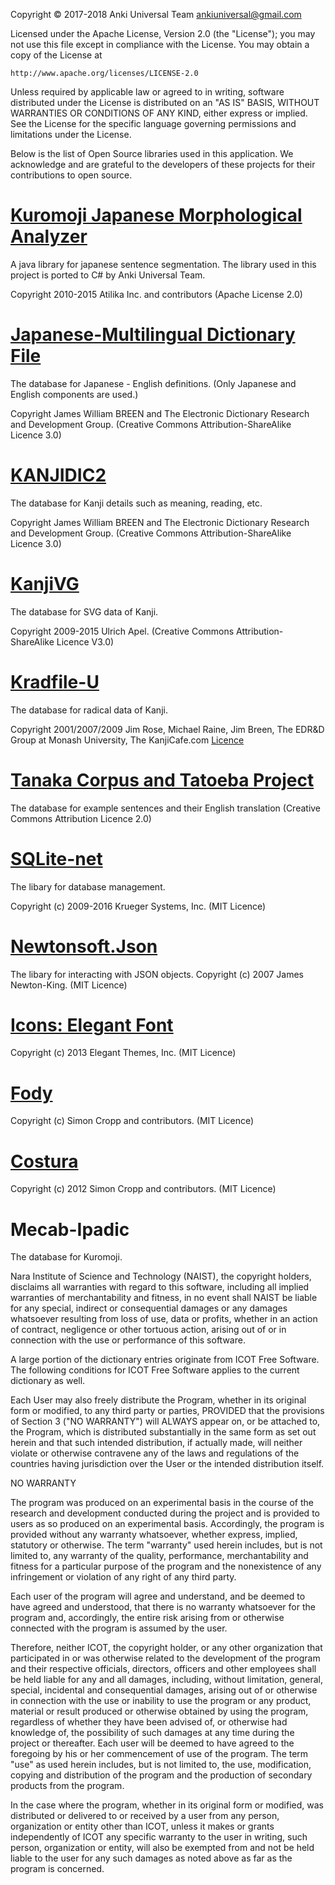 
Copyright © 2017-2018 Anki Universal Team <ankiuniversal@gmail.com>

Licensed under the Apache License, Version 2.0 (the "License");
you may not use this file except in compliance with the License.
You may obtain a copy of the License at

    http://www.apache.org/licenses/LICENSE-2.0

Unless required by applicable law or agreed to in writing, software
distributed under the License is distributed on an "AS IS" BASIS,
WITHOUT WARRANTIES OR CONDITIONS OF ANY KIND, either express or implied.
See the License for the specific language governing permissions and
 limitations under the License.
 
Below is the list of Open Source libraries used in this application. We acknowledge and are grateful to the developers of these projects for their contributions to open source.

# [Kuromoji Japanese Morphological Analyzer](https://github.com/atilika/kuromoji)
A java library for japanese sentence segmentation. The library used in this project is ported to C# by Anki Universal Team.
                        
Copyright 2010-2015 Atilika Inc. and contributors (Apache License 2.0)

# [Japanese-Multilingual Dictionary File](http://www.edrdg.org/jmdict/j_jmdict.html)
The database for Japanese - English definitions. (Only Japanese and English components are used.)

Copyright James William BREEN and The Electronic Dictionary Research and Development Group. (Creative Commons Attribution-ShareAlike Licence 3.0)

# [KANJIDIC2](http://www.csse.monash.edu.au/~jwb/kanjidic.html)
The database for Kanji details such as meaning, reading, etc.

Copyright James William BREEN and The Electronic Dictionary Research and Development Group. (Creative Commons Attribution-ShareAlike Licence 3.0)

# [KanjiVG](http://kanjivg.tagaini.net/index.html)
The database for SVG data of Kanji.

Copyright 2009-2015 Ulrich Apel. (Creative Commons Attribution-ShareAlike Licence V3.0)

# [Kradfile-U](http://www.kanjicafe.com)
The database for radical data of Kanji.

Copyright 2001/2007/2009 Jim Rose, Michael Raine, Jim Breen, The EDR&amp;D Group at Monash University, The KanjiCafe.com [Licence](http://www.kanjicafe.com/kradfile_license.htm)

# [Tanaka Corpus and Tatoeba Project](http://www.edrdg.org/wiki/index.php/Tanaka_Corpus)
The database for example sentences and their English translation (Creative Commons Attribution Licence 2.0)

# [SQLite-net](https://github.com/praeclarum/sqlite-net)
The libary for database management.

Copyright (c) 2009-2016 Krueger Systems, Inc. (MIT Licence)

# [Newtonsoft.Json](https://github.com/JamesNK/Newtonsoft.Json)
The libary for interacting with JSON objects.
Copyright (c) 2007 James Newton-King. (MIT Licence)

# [Icons: Elegant Font](http://www.elegantthemes.com/)

Copyright (c) 2013 Elegant Themes, Inc. (MIT Licence)

# [Fody](https://github.com/Fody/Fody)
Copyright (c) Simon Cropp and contributors. (MIT Licence)

# [Costura](https://github.com/Fody/Costura/)

Copyright (c) 2012 Simon Cropp and contributors. (MIT Licence)



# Mecab-Ipadic
The database for Kuromoji.

Nara Institute of Science and Technology (NAIST),
the copyright holders, disclaims all warranties with regard to this
software, including all implied warranties of merchantability and
fitness, in no event shall NAIST be liable for
any special, indirect or consequential damages or any damages
whatsoever resulting from loss of use, data or profits, whether in an
action of contract, negligence or other tortuous action, arising out
of or in connection with the use or performance of this software.

A large portion of the dictionary entries
originate from ICOT Free Software.  The following conditions for ICOT
Free Software applies to the current dictionary as well.

Each User may also freely distribute the Program, whether in its
original form or modified, to any third party or parties, PROVIDED
that the provisions of Section 3 ("NO WARRANTY") will ALWAYS appear
on, or be attached to, the Program, which is distributed substantially
in the same form as set out herein and that such intended
distribution, if actually made, will neither violate or otherwise
contravene any of the laws and regulations of the countries having
jurisdiction over the User or the intended distribution itself.

NO WARRANTY

The program was produced on an experimental basis in the course of the
research and development conducted during the project and is provided
to users as so produced on an experimental basis.  Accordingly, the
program is provided without any warranty whatsoever, whether express,
implied, statutory or otherwise.  The term "warranty" used herein
includes, but is not limited to, any warranty of the quality,
performance, merchantability and fitness for a particular purpose of
the program and the nonexistence of any infringement or violation of
any right of any third party.

Each user of the program will agree and understand, and be deemed to
have agreed and understood, that there is no warranty whatsoever for
the program and, accordingly, the entire risk arising from or
otherwise connected with the program is assumed by the user.

Therefore, neither ICOT, the copyright holder, or any other
organization that participated in or was otherwise related to the
development of the program and their respective officials, directors,
officers and other employees shall be held liable for any and all
damages, including, without limitation, general, special, incidental
and consequential damages, arising out of or otherwise in connection
with the use or inability to use the program or any product, material
or result produced or otherwise obtained by using the program,
regardless of whether they have been advised of, or otherwise had
knowledge of, the possibility of such damages at any time during the
project or thereafter.  Each user will be deemed to have agreed to the
foregoing by his or her commencement of use of the program.  The term
"use" as used herein includes, but is not limited to, the use,
modification, copying and distribution of the program and the
production of secondary products from the program.

In the case where the program, whether in its original form or
modified, was distributed or delivered to or received by a user from
any person, organization or entity other than ICOT, unless it makes or
grants independently of ICOT any specific warranty to the user in
writing, such person, organization or entity, will also be exempted
from and not be held liable to the user for any such damages as noted
above as far as the program is concerned.
